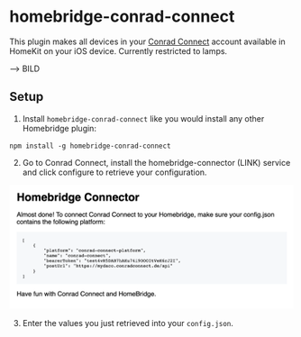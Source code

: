 # homebridge-conrad-connect

This plugin makes all devices in your [Conrad Connect](conradconnect.de) account available in HomeKit on your iOS device. Currently restricted to lamps.

--> BILD

## Setup

1. Install `homebridge-conrad-connect` like you would install any other Homebridge plugin:

```shell
npm install -g homebridge-conrad-connect
```

2. Go to Conrad Connect, install the homebridge-connector (LINK) service and click configure to retrieve your configuration.

![](screenshots/Configuration.png)

3. Enter the values you just retrieved into your `config.json`.
